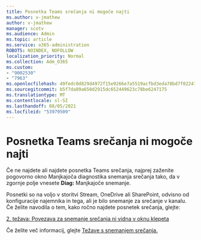 ```yaml
---
title: Posnetka Teams srečanja ni mogoče najti
ms.author: v-jmathew
author: v-jmathew
manager: scotv
ms.audience: Admin
ms.topic: article
ms.service: o365-administration
ROBOTS: NOINDEX, NOFOLLOW
localization_priority: Normal
ms.collection: Adm_O365
ms.custom:
- "9002530"
- "7963"
ms.openlocfilehash: 49fedc0d829d4972f15e9266e7a5519acfbd3eda78bd7f022477060523b9afd3
ms.sourcegitcommit: b5f7da89a650d2915dc652449623c78be6247175
ms.translationtype: MT
ms.contentlocale: sl-SI
ms.lasthandoff: 08/05/2021
ms.locfileid: "53979509"
---
```

# <a name="cant-find-the-teams-meeting-recording"></a>Posnetka Teams srečanja ni mogoče najti

Če ne najdete ali najdete posnetka Teams srečanja, najprej zaženite pogovorno okno Manjkajoča diagnostika snemanja srečanja tako, da v zgornje polje vnesete **Diag:** Manjkajoče snemanje. 

Posnetki so na voljo v storitvi Stream, OneDrive ali SharePoint, odvisno od konfiguracije najemnika in tega, ali je bilo snemanje za srečanje v kanalu. Če želite navodila o tem, kako ročno najdete posnetek srečanja, glejte: 

[2. težava: Povezava za snemanje srečanja ni vidna v oknu klepeta](/microsoftteams/troubleshoot/meetings/troubleshoot-meeting-recording-issues#issue-2-the-meeting-recording-link-isnt-visible-in-a-chat-window)

Če želite več informacij, glejte [Težave s snemanjem srečanja.](/microsoftteams/troubleshoot/meetings/troubleshoot-meeting-recording-issues)
